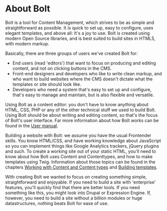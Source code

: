 About Bolt
==========

Bolt is a tool for Content Management, which strives to be as simple and straightforward as possible. It is quick to set
up, easy to configure, uses elegant templates, and above all: It's a joy to use. Bolt is created using modern Open
Source libraries, and is best suited to build sites in HTML5, with modern markup.

Basically, there are three groups of users we've created Bolt for:

 - End users (read 'editors') that want to focus on producing and editing content, and not on clicking buttons in the
   CMS.
 - Front-end designers and developers who like to write clean markup, and who want to build websites where the CMS
   doesn't dictate what the templates or site should look like.
 - Developers who need a system that's easy to set up and configure, that's easy to manage and maintain, but is also
   flexible and versatile.

Using Bolt as a content editor: you don't have to know anything about HTML, CSS, PHP or any of the other technical stuff
we used to build Bolt. Using Bolt should be about writing and editing content, so that's the focus of Bolt's user
interface. Far more information about how Bolt works can be found in the [User manual](http://manual.bolt.cm/).

Building a website with Bolt: we assume you have the usual Frontender skills. You know HTML/CSS, and have working
knowledge about JavaScript so you can implement things like Google Analytics trackers, jQuery plugins and such. To
create a working site out of your static HTML, you'll need to know about how Bolt uses Content and Contenttypes, and how
to make templates using Twig. Information about those topics can be found in the chapters [Working with Content and
Content types](/content) and [Building templates](/templates).

With creating Bolt we wanted to focus on creating something simple, straightforward and enjoyable. If you need to build a site with 'enterprise' features, you'll quickly find that there are better tools. If you need something like this, you might look into Drupal or Expression Engine. 
If, however, you need to build a site without a billion modules or huge datastructures, nothing beats Bolt for ease of use.
